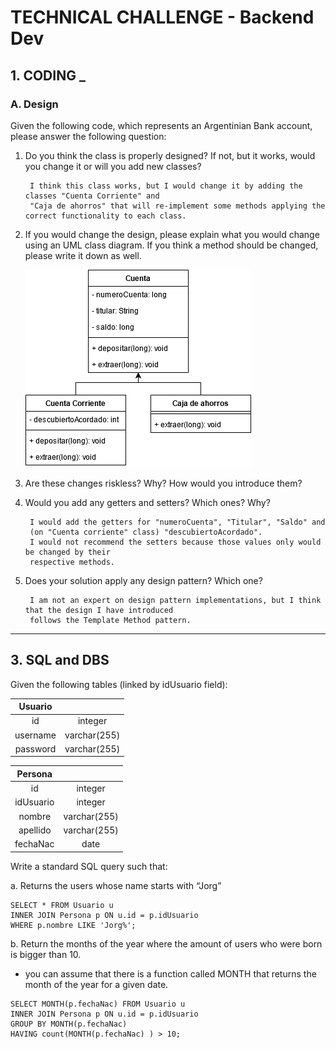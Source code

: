 # TECHNICAL CHALLENGE - Backend Dev

## 1. CODING  _
### A.	Design
Given the following code, which represents an Argentinian Bank account, please answer the following question:

1. Do you think the class is properly designed? If not, but it works, would you change it or will you add new classes?

		I think this class works, but I would change it by adding the classes "Cuenta Corriente" and 
		"Caja de ahorros" that will re-implement some methods applying the correct functionality to each class.

2. If you would change the design, please explain what you would change using an UML class diagram. If you think a method should be changed, please write it down as well.

    ![](https://raw.githubusercontent.com/matiasm2/atixChallenge/main/atix.png)

3. Are these changes riskless? Why? How would you introduce them?



4. Would you add any getters and setters? Which ones? Why?

		I would add the getters for "numeroCuenta", "Titular", "Saldo" and 
		(on "Cuenta corriente" class) "descubiertoAcordado".
		I would not recommend the setters because those values only would be changed by their
		respective methods.

5. Does your solution apply any design pattern? Which one?

		I am not an expert on design pattern implementations, but I think that the design I have introduced
		follows the Template Method pattern.

------------

## 3. SQL and DBS
Given the following tables (linked by idUsuario field):


| Usuario |   |
| :------------: | :------------: |
| id  | integer  |
| username  | varchar(255)  |
| password  | varchar(255)  |

| Persona |   |
| :------------: | :------------: |
| id  | integer  |
| idUsuario  | integer  |
| nombre  | varchar(255)  |
|apellido|varchar(255)|
|fechaNac|date|


Write a standard SQL query such that:

a.	Returns the users whose name starts with “Jorg”

~~~mysql
SELECT * FROM Usuario u
INNER JOIN Persona p ON u.id = p.idUsuario
WHERE p.nombre LIKE 'Jorg%';
~~~

b.	Return the months of the year where the amount of users who were born is bigger than 10.
* you can assume that there is a function called MONTH that returns the month of the year for a given date.
~~~mysql
SELECT MONTH(p.fechaNac) FROM Usuario u
INNER JOIN Persona p ON u.id = p.idUsuario
GROUP BY MONTH(p.fechaNac) 
HAVING count(MONTH(p.fechaNac) ) > 10;
~~~

